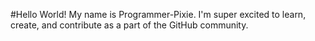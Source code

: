 #Hello World!
My name is Programmer-Pixie.
I'm super excited to learn, create, and contribute as a part of the GitHub community.
